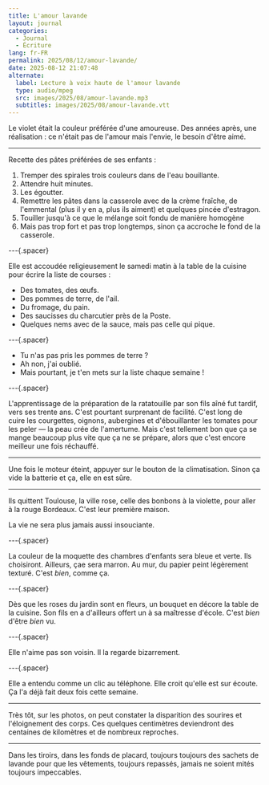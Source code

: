 ```yaml
---
title: L'amour lavande
layout: journal
categories:
  - Journal
  - Écriture
lang: fr-FR
permalink: 2025/08/12/amour-lavande/
date: 2025-08-12 21:07:48
alternate:
  label: Lecture à voix haute de l'amour lavande
  type: audio/mpeg
  src: images/2025/08/amour-lavande.mp3
  subtitles: images/2025/08/amour-lavande.vtt
---
```


Le violet était la couleur préférée d'une amoureuse. Des années après, une réalisation : ce n'était pas de l'amour mais l'envie, le besoin d'être aimé.

---

Recette des pâtes préférées de ses enfants :
1. Tremper des spirales trois couleurs dans de l'eau bouillante.
1. Attendre huit minutes.
1. Les égoutter.
1. Remettre les pâtes dans la casserole avec de la crème fraîche, de l'emmental (plus il y en a, plus ils aiment) et quelques pincée d'estragon.
1. Touiller jusqu'à ce que le mélange soit fondu de manière homogène
1. Mais pas trop fort et pas trop longtemps, sinon ça accroche le fond de la casserole.

---{.spacer}

Elle est accoudée religieusement le samedi matin à la table de la cuisine pour écrire la liste de courses :
- Des tomates, des œufs.
- Des pommes de terre, de l'ail.
- Du fromage, du pain.
- Des saucisses du charcutier près de la Poste.
- Quelques nems avec de la sauce, mais pas celle qui pique.

---{.spacer}

- Tu n'as pas pris les pommes de terre ?
- Ah non, j'ai oublié.
- Mais pourtant, je t'en mets sur la liste chaque semaine !

---{.spacer}

L'apprentissage de la préparation de la ratatouille par son fils aîné fut tardif, vers ses trente ans. C'est pourtant surprenant de facilité. C'est long de cuire les courgettes, oignons, aubergines
et d'ébouillanter les tomates pour les peler — la peau crée de l'amertume. Mais c'est tellement bon que ça se mange beaucoup plus vite que ça ne se prépare, alors que c'est encore meilleur une fois réchauffé.

---

Une fois le moteur éteint, appuyer sur le bouton de la climatisation.
Sinon ça vide la batterie et ça, elle en est sûre.

---

Ils quittent Toulouse, la ville rose, celle des bonbons à la violette, pour aller à la rouge Bordeaux. C'est leur première maison.

La vie ne sera plus jamais aussi insouciante.

---{.spacer}

La couleur de la moquette des chambres d'enfants sera bleue et verte. Ils choisiront. Ailleurs, çae sera marron. Au mur, du papier peint légèrement texturé. C'est *bien*, comme ça.

---{.spacer}

Dès que les roses du jardin sont en fleurs, un bouquet en décore la table de la cuisine. Son fils en a d'ailleurs offert un à sa maîtresse d'école. C'est *bien* d'être *bien* vu.

---{.spacer}

Elle n'aime pas son voisin. Il la regarde bizarrement.

---{.spacer}

Elle a entendu comme un clic au téléphone. Elle croit qu'elle est sur écoute.
Ça l'a déjà fait deux fois cette semaine.

---

Très tôt, sur les photos, on peut constater la disparition des sourires et l'éloignement des corps. Ces quelques centimètres deviendront des centaines de kilomètres et de nombreux reproches.

---

Dans les tiroirs,
dans les fonds de placard,
toujours toujours
des sachets de lavande
pour que les vêtements,
toujours repassés,
jamais ne soient mités
toujours impeccables.
